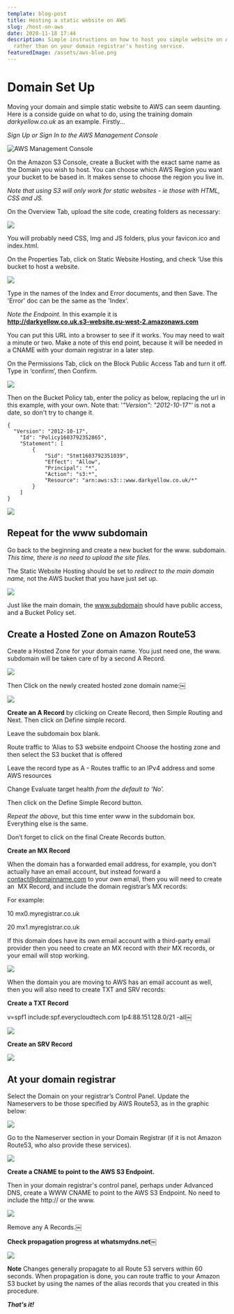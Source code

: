 ```yaml
---
template: blog-post
title: Hosting a static website on AWS
slug: /host-on-aws
date: 2020-11-18 17:44
description: Simple instructions on how to host you simple website on AWS,
  rather than on your domain registrar's hosting service.
featuredImage: /assets/aws-blue.png
---
```

# Domain Set Up

Moving your domain and simple static website to AWS can seem daunting. Here is a conside guide on what to do, using the training domain *darkyellow.co.uk* as an example. Firstly...

*Sign Up or Sign In to the AWS Management Console*

![AWS Management Console](/assets/screenshot-2020-11-18-at-17.47.42.png "AWS Management Console")

On the Amazon S3 Console, create a Bucket with the exact same name as the Domain you wish to host. You can choose which AWS Region you want your bucket to be based in. It makes sense to choose the region you live in.  

*Note that using S3 will only work for static websites - ie those with HTML, CSS and JS.*

On the Overview Tab, upload the site code, creating folders as necessary:

![](/assets/aws-1.png)

You will probably need CSS, Img and JS folders, plus your favicon.ico and index.html.

On the Properties Tab, click on Static Website Hosting, and check ‘Use this bucket to host a website.

![](/assets/aws-2.png)

Type in the names of the Index and Error documents, and then Save.  The 'Error' doc can be the same as the 'Index'.

*Note the Endpoint.*  In this example it is \
**http://darkyellow.co.uk.s3-website.eu-west-2.amazonaws.com**

You can put this URL into a browser to see if it works. You may need to wait a minute or two.  Make a note of this end point, because it will be needed in a CNAME with your domain registrar in a later step.

On the Permissions Tab, click on the Block Public Access Tab and turn it off. Type in ‘confirm’, then Confirm.

![](/assets/aws-3.png)

Then on the Bucket Policy tab, enter the policy as below, replacing the url in this example, with your own.  Note that: '*"Version": "2012-10-17"'* is not a date, so don't try to change it.

```
{ 
  "Version": "2012-10-17",
    "Id": "Policy1603792352865",
    "Statement": [
        {
            "Sid": "Stmt1603792351039",
            "Effect": "Allow",
            "Principal": "*",
            "Action": "s3:*",
            "Resource": "arn:aws:s3:::www.darkyellow.co.uk/*"
        }
    ]
}
```

![](/assets/aws-4.png)

## Repeat for the www subdomain

Go back to the beginning and create a new bucket for the www. subdomain.
*This time, there is no need to upload the site files.*

The Static Website Hosting should be set to *redirect to the main domain name,* not the AWS bucket that you have just set up.

![](/assets/aws-5.png)

Just like the main domain, the www.subdomain should have public access, and a Bucket Policy set.

## Create a Hosted Zone on Amazon Route53

Create a Hosted Zone for your domain name.  You just need one, the www. subdomain will be taken care of by a second A Record.

![](/assets/aws-6.png)

Then Click on the newly created hosted zone domain name:￼

![](/assets/aws-7.png)

**Create an A Record** by clicking on Create Record, then Simple Routing and Next. Then click on Define simple record.

Leave the subdomain box blank.

Route traffic to ‘Alias to S3 website endpoint
Choose the hosting zone
and then select the S3 bucket that is offered

Leave the record type as A - Routes traffic to an IPv4 address and some AWS resources

Change Evaluate target health *from the default to ‘No’.*

Then click on the Define Simple Record button.

*Repeat the above,* but this time enter www in the subdomain box. Everything else is the same.

Don’t forget to click on the final Create Records button.

**Create an MX Record**

When the domain has a forwarded email address, for example, you don't actually have an email account, but instead forward a contact@domainname.com to your own email, then you will need to create an  MX Record, and include the domain registrar’s MX records:

For example:

  10 mx0.myregistrar.co.uk

  20 mx1.myregistrar.co.uk

If this domain does have its own email account with a third-party email provider then you need to create an MX record with *their* MX records, or your email will stop working.

![](/assets/aws-8.png)

When the domain you are moving to AWS has an email account as well, then you will also need to create  TXT and SRV records:

**Create a TXT Record** 

v=spf1 include:spf.everycloudtech.com Ip4:88.151.128.0/21 -all￼

![](/assets/aws-9.png)

**Create an SRV Record** 

![](/assets/aws-10.png)

## At your domain registrar

Select the Domain on your registrar’s Control Panel. Update the Nameservers to be those specified by AWS Route53, as in the graphic below:

![](/assets/aws-11.png)

Go to the Nameserver section in your Domain Registrar (if it is not Amazon Route53, who also provide these services).

![](/assets/aws-11b.png)

**Create a CNAME to point to the AWS S3 Endpoint.** 

Then in your domain registrar's control panel, perhaps under Advanced DNS, create a WWW CNAME to point to the AWS S3 Endpoint. No need to include the http://  or the www.

![](/assets/aws-12.png)

Remove any A Records.￼

**Check propagation progress at whatsmydns.net**￼

![](/assets/aws-13.png)

**Note**
Changes generally propagate to all Route 53 servers within 60 seconds. When propagation is done, you can route traffic to your Amazon S3 bucket by using the names of the alias records that you created in this procedure.

***That's it!***